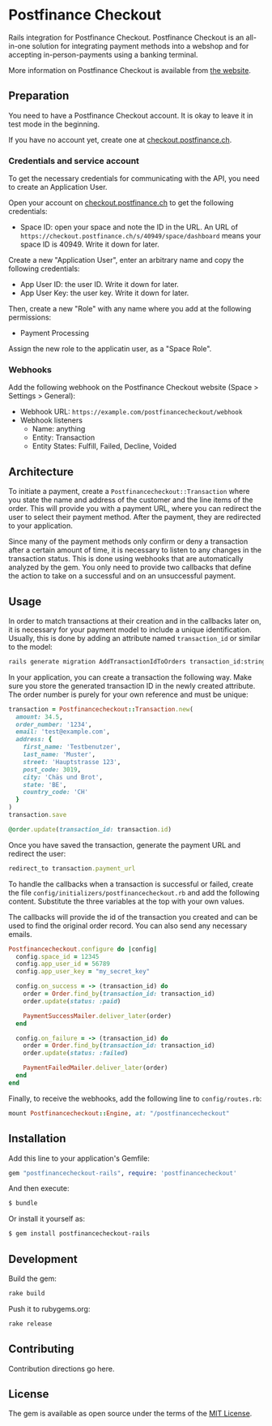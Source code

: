 # Postfinance Checkout

Rails integration for Postfinance Checkout. Postfinance Checkout is an all-in-one solution for integrating payment methods into a webshop and for accepting in-person-payments using a banking terminal.

More information on Postfinance Checkout is available from [the website](https://www.postfinance.ch/en/support/products/onlineshop-pos/questions-about-checkout-solutions.html).

## Preparation

You need to have a Postfinance Checkout account. It is okay to leave it in test mode in the beginning.

If you have no account yet, create one at [checkout.postfinance.ch](https://checkout.postfinance.ch).

### Credentials and service account

To get the necessary credentials for communicating with the API, you need to create an Application User.

Open your account on [checkout.postfinance.ch](https://checkout.postfinance.ch)
to get the following credentials:

* Space ID: open your space and note the ID in the URL. An URL of `https://checkout.postfinance.ch/s/40949/space/dashboard`
  means your space ID is 40949. Write it down for later.

Create a new "Application User", enter an arbitrary name and copy the following credentials:

* App User ID: the user ID. Write it down for later.
* App User Key: the user key. Write it down for later.

Then, create a new "Role" with any name where you add at the following permissions:

* Payment Processing

Assign the new role to the applicatin user, as a "Space Role".

### Webhooks

Add the following webhook on the Postfinance Checkout website (Space > Settings > General):

* Webhook URL: `https://example.com/postfinancecheckout/webhook`
* Webhook listeners
  * Name: anything
  * Entity: Transaction
  * Entity States: Fulfill, Failed, Decline, Voided

## Architecture

To initiate a payment, create a `Postfinancecheckout::Transaction` where you state the name and address of
the customer and the line items of the order. This will provide you with a payment URL, where you can
redirect the user to select their payment method. After the payment, they are redirected to your application.

Since many of the payment methods only confirm or deny a transaction after a certain amount of time, it is
necessary to listen to any changes in the transaction status. This is done using webhooks that are automatically
analyzed by the gem. You only need to provide two callbacks that define the action to take on a successful and
on an unsuccessful payment.

## Usage

In order to match transactions at their creation and in the callbacks later on, it is necessary for your
payment model to include a unique identification. Usually, this is done by adding an attribute named
`transaction_id` or similar to the model:

```bash
rails generate migration AddTransactionIdToOrders transaction_id:string
```

In your application, you can create a transaction the following way. Make sure you store
the generated transaction ID in the newly created attribute. The order number is purely
for your own reference and must be unique:

```ruby
transaction = Postfinancecheckout::Transaction.new(
  amount: 34.5,
  order_number: '1234',
  email: 'test@example.com',
  address: {
    first_name: 'Testbenutzer',
    last_name: 'Muster',
    street: 'Hauptstrasse 123',
    post_code: 3019,
    city: 'Chäs und Brot',
    state: 'BE',
    country_code: 'CH'
  }
)
transaction.save

@order.update(transaction_id: transaction.id)
```

Once you have saved the transaction, generate the payment URL and redirect the user:

```ruby
redirect_to transaction.payment_url
```

To handle the callbacks when a transaction is successful or failed, create the file `config/initializers/postfinancecheckout.rb`
and add the following content. Substitute the three variables at the top with your own values.

The callbacks will provide the id of the transaction you created and can be used to find
the original order record. You can also send any necessary emails.

```ruby
Postfinancecheckout.configure do |config|
  config.space_id = 12345
  config.app_user_id = 56789
  config.app_user_key = "my_secret_key"

  config.on_success = -> (transaction_id) do
    order = Order.find_by(transaction_id: transaction_id)
    order.update(status: :paid)

    PaymentSuccessMailer.deliver_later(order)
  end

  config.on_failure = -> (transaction_id) do
    order = Order.find_by(transaction_id: transaction_id)
    order.update(status: :failed)

    PaymentFailedMailer.deliver_later(order)
  end
end
```

Finally, to receive the webhooks, add the following line to `config/routes.rb`:

```ruby
mount Postfinancecheckout::Engine, at: "/postfinancecheckout"
```

## Installation

Add this line to your application's Gemfile:

```ruby
gem "postfinancecheckout-rails", require: 'postfinancecheckout'
```

And then execute:
```bash
$ bundle
```

Or install it yourself as:
```bash
$ gem install postfinancecheckout-rails
```

## Development

Build the gem:

```bash
rake build
```

Push it to rubygems.org:

```bash
rake release
```

## Contributing

Contribution directions go here.

## License

The gem is available as open source under the terms of the [MIT License](https://opensource.org/licenses/MIT).
